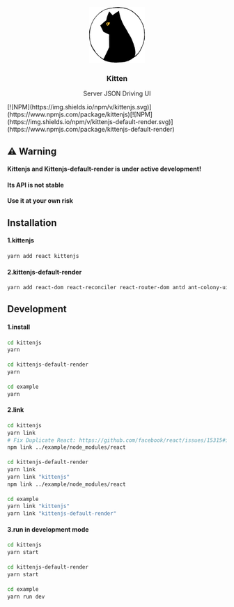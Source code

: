 <p align="center">
  <a href="#">
    <img alt="kitten" src="https://raw.githubusercontent.com/docoder/kitten/master/assets/kitten.png" width="128">
  </a>
</p>
<h3 align="center">
  Kitten
</h3>
<p align="center">
  Server JSON Driving UI
</p>
[![NPM](https://img.shields.io/npm/v/kittenjs.svg)](https://www.npmjs.com/package/kittenjs)[![NPM](https://img.shields.io/npm/v/kittenjs-default-render.svg)](https://www.npmjs.com/package/kittenjs-default-render)

## ⚠️ Warning

#### Kittenjs and Kittenjs-default-render is under active development!

#### Its API is not stable

#### **Use it at your own risk**

## Installation

#### 1.kittenjs

```bash
yarn add react kittenjs
```

#### 2.kittenjs-default-render

```bash
yarn add react-dom react-reconciler react-router-dom antd ant-colony-ui kittenjs-default-render
```

## Development

#### 1.install

```bash
cd kittenjs
yarn

cd kittenjs-default-render
yarn

cd example
yarn
```

#### 2.link

```bash
cd kittenjs
yarn link
# Fix Duplicate React: https://github.com/facebook/react/issues/15315#issuecomment-479802153
npm link ../example/node_modules/react

cd kittenjs-default-render
yarn link
yarn link "kittenjs"
npm link ../example/node_modules/react

cd example
yarn link "kittenjs"
yarn link "kittenjs-default-render"
```

#### 3.run in development mode

```bash
cd kittenjs
yarn start

cd kittenjs-default-render
yarn start

cd example
yarn run dev
```

